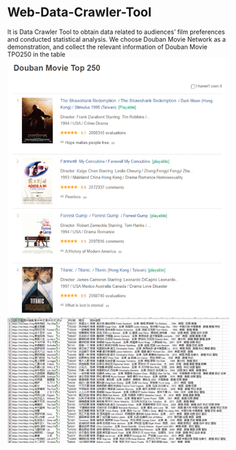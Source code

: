 # Web-Data-Crawler-Tool
It is Data Crawler Tool to obtain data related to audiences’ film preferences and conducted statistical analysis.
We choose Douban Movie Network as a demonstration, and collect the relevant information of Douban Movie TPO250 in the table
<img title="The Website" alt="Alt text" src="website.png">
<img title="The info we get" alt="Alt text" src="information.png">
